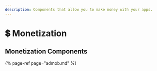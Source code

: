 ```yaml
---
description: Components that allow you to make money with your apps.
---
```


# 💲 Monetization

## Monetization Components

{% page-ref page="admob.md" %}

